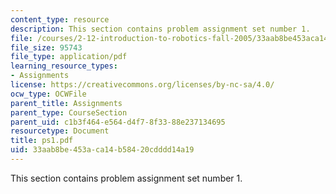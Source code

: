 ```yaml
---
content_type: resource
description: This section contains problem assignment set number 1.
file: /courses/2-12-introduction-to-robotics-fall-2005/33aab8be453aca14b58420cdddd14a19_ps1.pdf
file_size: 95743
file_type: application/pdf
learning_resource_types:
- Assignments
license: https://creativecommons.org/licenses/by-nc-sa/4.0/
ocw_type: OCWFile
parent_title: Assignments
parent_type: CourseSection
parent_uid: c1b3f464-e564-d4f7-8f33-88e237134695
resourcetype: Document
title: ps1.pdf
uid: 33aab8be-453a-ca14-b584-20cdddd14a19
---
```

This section contains problem assignment set number 1.